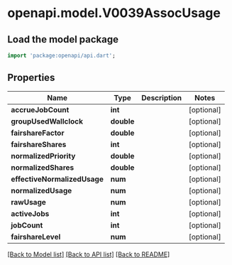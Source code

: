 # openapi.model.V0039AssocUsage

## Load the model package
```dart
import 'package:openapi/api.dart';
```

## Properties
Name | Type | Description | Notes
------------ | ------------- | ------------- | -------------
**accrueJobCount** | **int** |  | [optional] 
**groupUsedWallclock** | **double** |  | [optional] 
**fairshareFactor** | **double** |  | [optional] 
**fairshareShares** | **int** |  | [optional] 
**normalizedPriority** | **double** |  | [optional] 
**normalizedShares** | **double** |  | [optional] 
**effectiveNormalizedUsage** | **num** |  | [optional] 
**normalizedUsage** | **num** |  | [optional] 
**rawUsage** | **num** |  | [optional] 
**activeJobs** | **int** |  | [optional] 
**jobCount** | **int** |  | [optional] 
**fairshareLevel** | **num** |  | [optional] 

[[Back to Model list]](../README.md#documentation-for-models) [[Back to API list]](../README.md#documentation-for-api-endpoints) [[Back to README]](../README.md)


